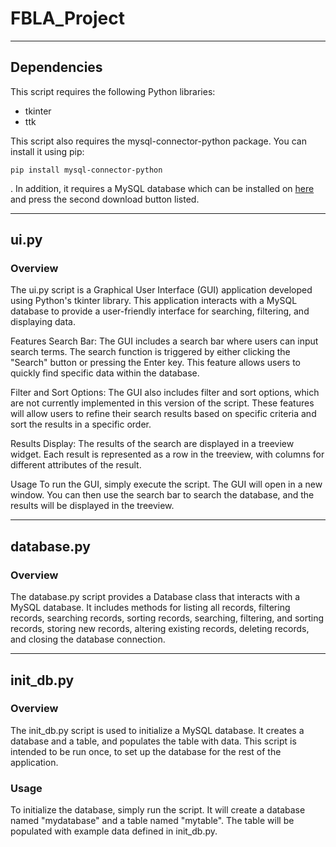 # FBLA_Project
--- 

## Dependencies
This script requires the following Python libraries:
- tkinter
- ttk

This script also requires the mysql-connector-python package. You can install it using pip:
```
pip install mysql-connector-python
```
.
In addition, it requires a MySQL database which can be installed on [here](https://dev.mysql.com/downloads/installer/) and press the second download button listed.

---

##  ui.py
### Overview
The ui.py script is a Graphical User Interface (GUI) application developed using Python's tkinter library. This application interacts with a MySQL database to provide a user-friendly interface for searching, filtering, and displaying data.

Features
Search Bar: 
The GUI includes a search bar where users can input search terms. The search function is triggered by either clicking the "Search" button or pressing the Enter key. This feature allows users to quickly find specific data within the database.

Filter and Sort Options: 
The GUI also includes filter and sort options, which are not currently implemented in this version of the script. These features will allow users to refine their search results based on specific criteria and sort the results in a specific order.

Results Display: 
The results of the search are displayed in a treeview widget. Each result is represented as a row in the treeview, with columns for different attributes of the result.

Usage
To run the GUI, simply execute the script. The GUI will open in a new window. You can then use the search bar to search the database, and the results will be displayed in the treeview.

---

## database.py
### Overview
The database.py script provides a Database class that interacts with a MySQL database. 
It includes methods for listing all records, filtering records, searching records, sorting records, searching, filtering, and sorting records, storing new records, altering existing records, deleting records, and closing the database connection.

---

## init_db.py 
### Overview
The init_db.py script is used to initialize a MySQL database. 
It creates a database and a table, and populates the table with data. 
This script is intended to be run once, to set up the database for the rest of the application.

### Usage
To initialize the database, simply run the script. 
It will create a database named "mydatabase" and a table named "mytable". 
The table will be populated with example data defined in init_db.py.
